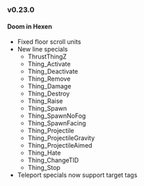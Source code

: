 ### v0.23.0

#### Doom in Hexen
- Fixed floor scroll units
- New line specials
  - ThrustThingZ
  - Thing_Activate
  - Thing_Deactivate
  - Thing_Remove
  - Thing_Damage
  - Thing_Destroy
  - Thing_Raise
  - Thing_Spawn
  - Thing_SpawnNoFog
  - Thing_SpawnFacing
  - Thing_Projectile
  - Thing_ProjectileGravity
  - Thing_ProjectileAimed
  - Thing_Hate
  - Thing_ChangeTID
  - Thing_Stop
- Teleport specials now support target tags
